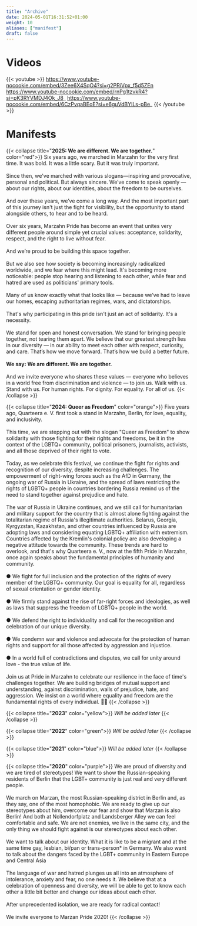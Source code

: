 ```yaml
---
title: "Archive"
date: 2024-05-01T16:31:52+01:00
weight: 10
aliases: ["manifest"]
draft: false
---
```


# Videos

{{< youtube >}}
https://www.youtube-nocookie.com/embed/3Zee6X4SqO4?si=g2PRiVpx_f5d5ZEn
https://www.youtube-nocookie.com/embed/rnPg1tzvkR4?si=pK3RYVMDJ4Ok_J8_
https://www.youtube-nocookie.com/embed/6CzPvqaBEoE?si=e6guVdBYlLs-pBe_
{{< /youtube >}}

# Manifests

{{< collapse title="**2025: We are different. We are together.**" color="red">}}
Six years ago, we marched in Marzahn for the very first time. It was bold. It was a little scary.
But it was truly important. \
 \
Since then, we've marched with various slogans—inspiring and provocative, personal and political. But always sincere.
We’ve come to speak openly — about our rights, about our identities, about the freedom to be ourselves. \
 \
And over these years, we’ve come a long way. And the most important part of this journey isn't just the fight
for visibility, but the opportunity to stand alongside others, to hear and to be heard. \
 \
Over six years, Marzahn Pride has become an event that unites very different people around simple yet crucial values:
acceptance, solidarity, respect, and the right to live without fear. \
 \
And we’re proud to be building this space together. \
 \
But we also see how society is becoming increasingly radicalized worldwide, and we fear where this might lead.
It's becoming more noticeable: people stop hearing and listening to each other, while fear and hatred
are used as politicians' primary tools. \
 \
Many of us know exactly what that looks like — because we’ve had to leave our homes, escaping authoritarian regimes,
wars, and dictatorships. \
 \
That's why participating in this pride isn't just an act of solidarity. It's a necessity. \
 \
We stand for open and honest conversation. We stand for bringing people together, not tearing them apart. We believe
that our greatest strength lies in our diversity — in our ability to meet each other with respect, curiosity, and care.
That’s how we move forward. That’s how we build a better future. \
 \
**We say: We are different. We are together.** \
 \
And we invite everyone who shares these values — everyone who believes in a world free from discrimination and violence
— to join us. Walk with us. Stand with us. For human rights. For dignity. For equality. For all of us.
{{< /collapse >}}

{{< collapse title="**2024: Queer as Freedom**" color="orange">}}
Five years ago, Quarteera e. V. first took a stand in Marzahn, Berlin, for love, equality, and inclusivity. \
 \
This time, we are stepping out with the slogan "Queer as Freedom" to show solidarity with those fighting for their
rights and freedoms, be it in the context of the LGBTQ+ community, political prisoners, journalists, activists, and
all those deprived of their right to vote. \
 \
Today, as we celebrate this festival, we continue the fight for rights and recognition of our diversity, despite
increasing challenges. The empowerment of right-wing forces such as the AfD in Germany, the ongoing war of Russia
in Ukraine, and the spread of laws restricting the rights of LGBTQ+ people in countries bordering Russia remind us
of the need to stand together against prejudice and hate. \
 \
The war of Russia in Ukraine continues, and we still call for humanitarian and military support for the country that is
almost alone fighting against the totalitarian regime of Russia's illegitimate authorities. Belarus, Georgia, Kyrgyzstan,
Kazakhstan, and other countries influenced by Russia are adopting laws and considering equating LGBTQ+ affiliation with
extremism. Countries affected by the Kremlin's colonial policy are also developing a negative attitude towards the community.
These trends are hard to overlook, and that's why Quarteera e. V., now at the fifth Pride in Marzahn, once again speaks
about the fundamental principles of humanity and community. \
 \
● We fight for full inclusion and the protection of the rights of every member of the LGBTQ+ community. Our goal is equality
for all, regardless of sexual orientation or gender identity. \
 \
● We firmly stand against the rise of far-right forces and ideologies, as well as laws that suppress the freedom of LGBTQ+
people in the world. \
 \
● We defend the right to individuality and call for the recognition and celebration of our unique diversity. \
 \
● We condemn war and violence and advocate for the protection of human rights and support for all those affected
by aggression and injustice. \
 \
● In a world full of contradictions and disputes, we call for unity around love - the true value of life. \
 \
Join us at Pride in Marzahn to celebrate our resilience in the face of time's challenges together. We are building
bridges of mutual support and understanding, against discrimination, walls of prejudice, hate, and aggression.
We insist on a world where equality and freedom are the fundamental rights of every individual. 🏳️‍🌈
{{< /collapse >}}

{{< collapse title="**2023**" color="yellow">}}
*Will be added later*
{{< /collapse >}}

{{< collapse title="**2022**" color="green">}}
*Will be added later*
{{< /collapse >}}

{{< collapse title="**2021**" color="blue">}}
*Will be added later*
{{< /collapse >}}

{{< collapse title="**2020**" color="purple">}}
We are proud of diversity and we are tired of stereotypes! We want to show the Russian-speaking residents of Berlin
that the LGBT+ community is just real and very different people. \
 \
We march on Marzan, the most Russian-speaking district in Berlin and, as they say, one of the most homophobic. We are
ready to give up our stereotypes about him, overcome our fear and show that Marzan is also Berlin! And both
at Nollendorfplatz and Landsberger Alley we can feel comfortable and safe. We are not enemies, we live in the same city,
and the only thing we should fight against is our stereotypes about each other. \
 \
We want to talk about our identity. What it is like to be a migrant and at the same time gay, lesbian, bi/pan or
trans-person* in Germany. We also want to talk about the dangers faced by the LGBT+ community in Eastern Europe
and Central Asia \
 \
The language of war and hatred plunges us all into an atmosphere of intolerance, anxiety and fear, no one needs it.
We believe that at a celebration of openness and diversity, we will be able to get to know each other a little bit better
and change our ideas about each other. \
 \
After unprecedented isolation, we are ready for radical contact! \
 \
We invite everyone to Marzan Pride 2020!
{{< /collapse >}}